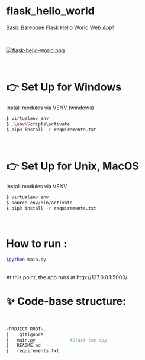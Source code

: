 # flask_hello_world
Basic Barebone Flask Hello World Web App!

<br />

[![flask-hello-world.png](https://i.postimg.cc/nznW14kb/flask-hello-world.png)](https://postimg.cc/VSH4fbpD)

<br />

# 👉 Set Up for Windows
Install modules via VENV (windows)
```bash
$ virtualenv env
$ .\env\Scripts\activate
$ pip3 install -r requirements.txt
```
<br />

# 👉 Set Up for Unix, MacOS
Install modules via VENV
```bash
$ virtualenv env
$ source env/bin/activate
$ pip3 install -r requirements.txt
```

<br />

# How to run :
```bash
$python main.py
```
<br />
At this point, the app runs at http://127.0.0.1:5000/.
<br />


# ✨ Code-base structure:
<br />

```bash
<PROJECT ROOT>.
|   .gitignore
|   main.py             #Start the app
|   README.md
|   requirements.txt
```

